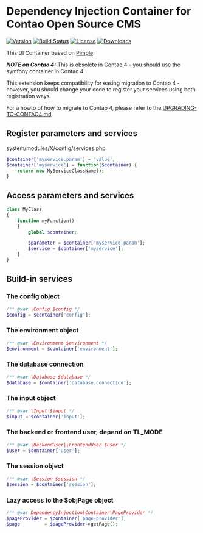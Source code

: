 Dependency Injection Container for Contao Open Source CMS
===============================================
[![Version](http://img.shields.io/packagist/v/contao-community-alliance/dependency-container.svg?style=flat-square)](https://packagist.org/packages/contao-community-alliance/dependency-container)
[![Build Status](https://github.com/contao-community-alliance/dependency-container/actions/workflows/diagnostics.yml/badge.svg)](https://github.com/contao-community-alliance/dependency-container/actions)
[![License](http://img.shields.io/packagist/l/contao-community-alliance/dependency-container.svg?style=flat-square)](http://spdx.org/licenses/LGPL-3.0+)
[![Downloads](http://img.shields.io/packagist/dt/contao-community-alliance/dependency-container.svg?style=flat-square)](https://packagist.org/packages/contao-community-alliance/dependency-container)


This DI Container based on [Pimple](http://pimple.sensiolabs.org).


***NOTE on Contao 4:*** This is obsolete in Contao 4 - you should use the symfony container in Contao 4.

This extension keeps compatibility for easing migration to Contao 4 - however, you should
change your code to register your services using both registration ways.

For a howto of how to migrate to Contao 4, please refer to the [UPGRADING-TO-CONTAO4.md](UPGRADING-TO-CONTAO4.md)

Register parameters and services
--------------------------------

system/modules/X/config/services.php
```php
$container['myservice.param'] = 'value';
$container['myservice'] = function($container) {
	return new MyServiceClassName();
}
```

Access parameters and services
------------------------------

```php
class MyClass
{
	function myFunction()
	{
		global $container;

		$parameter = $container['myservice.param'];
		$service = $container['myservice'];
	}
}
```

Build-in services
-----------------

### The config object

```php
/** @var \Config $config */
$config = $container['config'];
```

### The environment object

```php
/** @var \Environment $environment */
$environment = $container['environment'];
```

### The database connection

```php
/** @var \Database $database */
$database = $container['database.connection'];
```

### The input object

```php
/** @var \Input $input */
$input = $container['input'];
```

### The backend or frontend user, depend on TL_MODE

```php
/** @var \BackendUser|\FrontendUser $user */
$user = $container['user'];
```

### The session object

```php
/** @var \Session $session */
$session = $container['session'];
```

### Lazy access to the $objPage object

```php
/** @var DependencyInjection\Container\PageProvider */
$pageProvider = $container['page-provider'];
$page         = $pageProvider->getPage();
```
